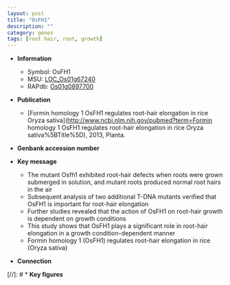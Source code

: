 ```yaml
---
layout: post
title: "OsFH1"
description: ""
category: genes
tags: [root hair, root, growth]
---
```


* **Information**  
    + Symbol: OsFH1  
    + MSU: [LOC_Os01g67240](http://rice.uga.edu/cgi-bin/ORF_infopage.cgi?orf=LOC_Os01g67240)  
    + RAPdb: [Os01g0897700](https://rapdb.dna.affrc.go.jp/locus/?name=Os01g0897700)  

* **Publication**  
    + [Formin homology 1 OsFH1 regulates root-hair elongation in rice Oryza sativa](http://www.ncbi.nlm.nih.gov/pubmed?term=Formin homology 1 OsFH1 regulates root-hair elongation in rice Oryza sativa%5BTitle%5D), 2013, Planta.

* **Genbank accession number**  

* **Key message**  
    + The mutant Osfh1 exhibited root-hair defects when roots were grown submerged in solution, and mutant roots produced normal root hairs in the air
    + Subsequent analysis of two additional T-DNA mutants verified that OsFH1 is important for root-hair elongation
    + Further studies revealed that the action of OsFH1 on root-hair growth is dependent on growth conditions
    + This study shows that OsFH1 plays a significant role in root-hair elongation in a growth condition-dependent manner
    + Formin homology 1 (OsFH1) regulates root-hair elongation in rice (Oryza sativa)

* **Connection**  

[//]: # * **Key figures**  


